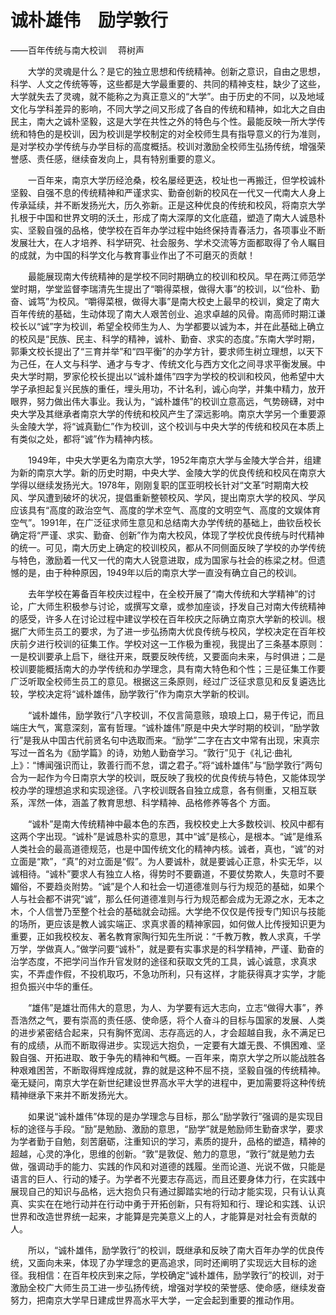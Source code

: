 # 诚朴雄伟　励学敦行
——百年传统与南大校训
　蒋树声　

　　大学的灵魂是什么？是它的独立思想和传统精神。创新之意识，自由之思想，科学、人文之传统等等，这些都是大学最重要的、共同的精神支柱，缺少了这些，大学就失去了灵魂，就不能称之为真正意义的“大学”。由于历史的不同，以及地域文化与学科差异的影响，不同大学之间又形成了各自的传统和精神，如北大之自由民主，南大之诚朴坚毅，这是大学在共性之外的特色与个性。最能反映一所大学传统和特色的是校训，因为校训是学校制定的对全校师生具有指导意义的行为准则，是对学校办学传统与办学目标的高度概括。校训对激励全校师生弘扬传统，增强荣誉感、责任感，继续奋发向上，具有特别重要的意义。

　　一百年来，南京大学历经沧桑，校名屡经更迭，校址也一再搬迁，但学校诚朴坚毅、自强不息的传统精神和严谨求实、勤奋创新的校风在一代又一代南大人身上传承延续，并不断发扬光大，历久弥新。正是这种优良的传统和校风，将南京大学扎根于中国和世界文明的沃土，形成了南大深厚的文化底蕴，塑造了南大人诚恳朴实、坚毅自强的品格，使学校在百年办学过程中始终保持青春活力，各项事业不断发展壮大，在人才培养、科学研究、社会服务、学术交流等方面都取得了令人瞩目的成就，为中国的科学文化与教育事业作出了不可磨灭的贡献！

　　最能展现南大传统精神的是学校不同时期确立的校训和校风。早在两江师范学堂时期，学堂监督李瑞清先生提出了“嚼得菜根，做得大事”的校训，以“俭朴、勤奋、诚笃”为校风。“嚼得菜根，做得大事”是南大校史上最早的校训，奠定了南大百年传统的基础，生动体现了南大人艰苦创业、追求卓越的风骨。南高师时期江谦校长以“诚”字为校训，希望全校师生为人、为学都要以诚为本，并在此基础上确立的校风是“民族、民主、科学的精神，诚朴、勤奋、求实的态度。”东南大学时期，郭秉文校长提出了“三育并举”和“四平衡”的办学方针，要求师生树立理想，以天下为己任，在人文与科学、通才与专才、传统文化与西方文化之间寻求平衡发展。中央大学时期，罗家伦校长提出以“诚朴雄伟”四字为学校的校训和校风，他希望中大学子承担起复兴民族的重任，埋头用功，不计名利，诚心向学，并集中精力，放开眼界，努力做出伟大事业。我认为，“诚朴雄伟”的校训立意高远，气势磅礴，对中央大学及其继承者南京大学的传统和校风产生了深远影响。南京大学另一个重要源头金陵大学，将“诚真勤仁”作为校训，这个校训与中央大学的传统和校风在本质上有类似之处，都将“诚”作为精神内核。

　　1949年，中央大学更名为南京大学，1952年南京大学与金陵大学合并，组建为新的南京大学。新的历史时期，中央大学、金陵大学的优良传统和校风在南京大学得以继续发扬光大。1978年，刚刚复职的匡亚明校长针对“文革”时期南大校风、学风遭到破坏的状况，提倡重新整顿校风、学风，提出南京大学的校风、学风应该具有“高度的政治空气、高度的学术空气、高度的文明空气、高度的文娱体育空气”。1991年，在广泛征求师生意见和总结南大办学传统的基础上，曲钦岳校长确定将“严谨、求实、勤奋、创新”作为南大校风，体现了学校优良传统与时代精神的统一。可见，南大历史上确定的校训校风，都从不同侧面反映了学校的办学传统与特色，激励着一代又一代的南大人锐意进取，成为国家与社会的栋梁之材。但遗憾的是，由于种种原因，1949年以后的南京大学一直没有确立自己的校训。

　　去年学校在筹备百年校庆过程中，在全校开展了“南大传统和大学精神”的讨论，广大师生积极参与讨论，或撰写文章，或参加座谈，抒发自己对南大传统精神的感受，许多人在讨论过程中建议学校在百年校庆之际确立南京大学新的校训。根据广大师生员工的要求，为了进一步弘扬南大优良传统与校风，学校决定在百年校庆前夕进行校训的征集工作。学校对这一工作极为重视，我提出了三条基本原则：一是校训要承上启下，继往开来，既要反映传统，又要面向未来，与时俱进；二是校训要能概括南大的办学传统和办学理念，具有南大特色和个性；三是征集工作要广泛听取全校师生员工的意见。根据这三条原则，经过广泛征求意见和反复遴选比较，学校决定将“诚朴雄伟，励学敦行”作为南京大学新的校训。

　　“诚朴雄伟，励学敦行”八字校训，不仅言简意赅，琅琅上口，易于传记，而且端庄大气，寓意深刻，富有哲理。“诚朴雄伟”原是中央大学时期的校训，“励学敦行”是我从中国古代前贤名句中选取而来。“励学”二字在古文中常有出现，宋真宗写过一首名为《励学篇》的诗，劝勉人勤奋学习。“敦行”见于《礼记·曲礼上》：“博闻强识而让，敦善行而不怠，谓之君子。”将“诚朴雄伟”与“励学敦行”两句合为一起作为今日南京大学的校训，既反映了我校的优良传统与特色，又能体现学校办学的理想追求和实现途径。八字校训既各自独立成意，各有侧重，又相互联系，浑然一体，涵盖了教育思想、科学精神、品格修养等各个 方面。

　　“诚朴”是南大传统精神中最本色的东西，我校校史上大多数校训、校风中都有这两个字出现。“诚朴”是诚恳朴实的意思，其中“诚”是核心，是根本。“诚”是维系人类社会的最高道德规范，也是中国传统文化的精神内核。诚者，真也，“诚”的对立面是“欺”，“真”的对立面是“假”。为人要诚朴，就是要诚心正意，朴实无华，以诚相待。“诚朴”要求人有独立人格，得势时不要霸道，不要仗势欺人，失意时不要媚俗，不要趋炎附势。“诚”是个人和社会一切道德准则与行为规范的基础，如果个人与社会都不讲究“诚”，那么任何道德准则与行为规范都会成为无源之水，无本之木，个人信誉乃至整个社会的基础就会动摇。大学绝不仅仅是传授专门知识与技能的场所，更应该是教人诚实端正、求真求善的精神家园，如何做人比传授知识更为重要，正如我校校友、著名教育家陶行知先生所说：“千教万教，教人求真，千学万学，学做真人。”做学问要“诚朴”，就是要有实事求是的科学精神，严谨、勤奋的治学态度，不把学问当作升官发财的途径和获取文凭的工具，诚心诚意，求真求实，不弄虚作假，不投机取巧，不急功所利，只有这样，才能获得真才实学，才能担负振兴中华的重任。

　　“雄伟”是雄壮而伟大的意思，为人、为学要有远大志向，立志“做得大事”，养吾浩然之气，要有崇高的责任感、使命感，将个人奋斗的目标与国家的发展、人类的进步紧密结合起来，只有胸怀宽阔、志存高远的人，才会超越自我，永不满足已有的成绩，从而不断取得进步。实现远大抱负，一定要有大雄无畏、不惧困难、坚毅自强、开拓进取、敢于争先的精神和气概。一百年来，南京大学之所以能战胜各种艰难困苦，不断取得辉煌成就，靠的就是这种不屈不挠，坚毅自强的传统精神。毫无疑问，南京大学在新世纪建设世界高水平大学的进程中，更加需要将这种传统精神继承下来并不断发扬光大。

　　如果说“诚朴雄伟”体现的是办学理念与目标，那么“励学敦行”强调的是实现目标的途径与手段。“励”是勉励、激励的意思，“励学”就是勉励师生勤奋求学，要求为学者勤于自勉，刻苦磨砺，注重知识的学习，素质的提升，品格的塑造，精神的超越，心灵的净化，思维的创新。“敦”是敦促、勉力的意思，“敦行”就是勉力去做，强调动手的能力、实践的作风和对道德的践履。坐而论道、光说不做，只能是语言的巨人、行动的矮子。为学者不光要志存高远，而且还要身体力行，在实践中展现自己的知识与品格，远大抱负只有通过脚踏实地的行动才能实现，只有认认真真、实实在在地行动并在行动中勇于开拓创新，只有将知和行、理论和实践、认识世界和改造世界统一起来，才能算是完美意义上的人，才能算是对社会有贡献的人。

　　所以，“诚朴雄伟，励学敦行”的校训，既继承和反映了南大百年办学的优良传统，又面向未来，体现了办学理念的更高追求，同时还阐明了实现远大目标的途径。我相信：在百年校庆到来之际，学校确定“诚朴雄伟，励学敦行”的校训，对于激励全校广大师生员工进一步弘扬传统，增强对学校的荣誉感、使命感，继续发奋努力，把南京大学早日建成世界高水平大学，一定会起到重要的推动作用。
